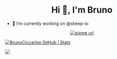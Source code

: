 
<h1 align="center">Hi 👋, I'm Bruno</h1>


- 🔭 I’m currently working on @sheep-io

<p align="center">
  <!-- PixMe -->
  <a href="https://www.pixme.bio/brunociccarino" target="_blank" rel="noopener noreferrer">
    <img alt="pixme url" src="https://img.shields.io/badge/donate%20on-pixme-1C1E26?style=for-the-badge&labelColor=1C1E26&color=28f4f4"/>
  </a>

[![BrunoCiccarino GitHub | Stats](https://stats.quine.sh/BrunoCiccarino/github?theme=light)](https://quine.sh)

![](https://komarev.com/ghpvc/?username=BrunoCiccarino)
